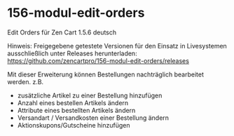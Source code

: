 # 156-modul-edit-orders
Edit Orders für Zen Cart 1.5.6 deutsch

Hinweis: 
Freigegebene getestete Versionen für den Einsatz in Livesystemen ausschließlich unter Releases herunterladen:
https://github.com/zencartpro/156-modul-edit-orders/releases

Mit dieser Erweiterung können Bestellungen nachträglich bearbeitet werden.
z.B.
* zusätzliche Artikel zu einer Bestellung hinzufügen
* Anzahl eines bestellen Artikels ändern
* Attribute eines bestellten Artikels ändern
* Versandart / Versandkosten einer Bestellung ändern
* Aktionskupons/Gutscheine hinzufügen
